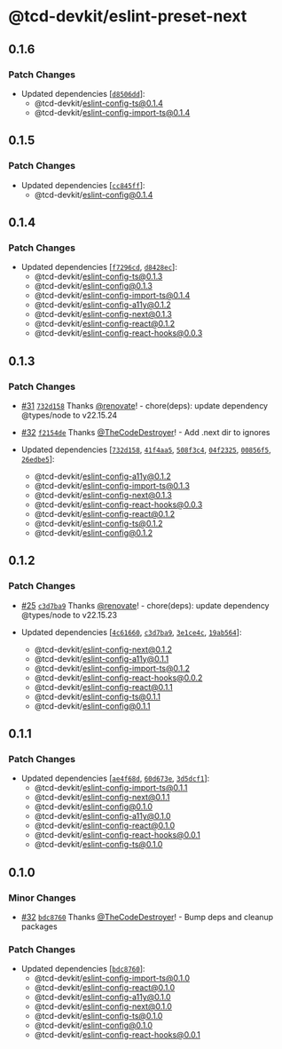 # @tcd-devkit/eslint-preset-next

## 0.1.6

### Patch Changes

- Updated dependencies [[`d8506dd`](https://github.com/TheCodeDestroyer/devkit/commit/d8506dddcbf367d8d37fa8e04af882e683c025b3)]:
  - @tcd-devkit/eslint-config-ts@0.1.4
  - @tcd-devkit/eslint-config-import-ts@0.1.4

## 0.1.5

### Patch Changes

- Updated dependencies [[`cc845ff`](https://github.com/TheCodeDestroyer/devkit/commit/cc845ffaaabfa87e154383977798464901b4d57c)]:
  - @tcd-devkit/eslint-config@0.1.4

## 0.1.4

### Patch Changes

- Updated dependencies [[`f7296cd`](https://github.com/TheCodeDestroyer/devkit/commit/f7296cda34804bacb0f41f5c55313e8bd33d2eef), [`d8428ec`](https://github.com/TheCodeDestroyer/devkit/commit/d8428ec42efc160fb7b043f3cb8fd5ff9a7163bd)]:
  - @tcd-devkit/eslint-config-ts@0.1.3
  - @tcd-devkit/eslint-config@0.1.3
  - @tcd-devkit/eslint-config-import-ts@0.1.4
  - @tcd-devkit/eslint-config-a11y@0.1.2
  - @tcd-devkit/eslint-config-next@0.1.3
  - @tcd-devkit/eslint-config-react@0.1.2
  - @tcd-devkit/eslint-config-react-hooks@0.0.3

## 0.1.3

### Patch Changes

- [#31](https://github.com/TheCodeDestroyer/devkit/pull/31) [`732d158`](https://github.com/TheCodeDestroyer/devkit/commit/732d158f007bcbf1c7770bc4c8111dd6dc756080) Thanks [@renovate](https://github.com/apps/renovate)! - chore(deps): update dependency @types/node to v22.15.24

- [#32](https://github.com/TheCodeDestroyer/devkit/pull/32) [`f2154de`](https://github.com/TheCodeDestroyer/devkit/commit/f2154defbdbf1b9d285bfdf9ad61e9b8e17586ce) Thanks [@TheCodeDestroyer](https://github.com/TheCodeDestroyer)! - Add .next dir to ignores

- Updated dependencies [[`732d158`](https://github.com/TheCodeDestroyer/devkit/commit/732d158f007bcbf1c7770bc4c8111dd6dc756080), [`41f4aa5`](https://github.com/TheCodeDestroyer/devkit/commit/41f4aa5740a6818346d1d617bb43c7c1b8eb0c4b), [`508f3c4`](https://github.com/TheCodeDestroyer/devkit/commit/508f3c41e4f9ce3b389b3a6f8751701225113c73), [`04f2325`](https://github.com/TheCodeDestroyer/devkit/commit/04f232585435d4e1292d3ebe095c838f5554e3e7), [`00856f5`](https://github.com/TheCodeDestroyer/devkit/commit/00856f5b31fa1e96662a027dcf8391d03a561c7c), [`26edbe5`](https://github.com/TheCodeDestroyer/devkit/commit/26edbe5ae9dc3af1a79e8174ed009386232f8923)]:
  - @tcd-devkit/eslint-config-a11y@0.1.2
  - @tcd-devkit/eslint-config-import-ts@0.1.3
  - @tcd-devkit/eslint-config-next@0.1.3
  - @tcd-devkit/eslint-config-react-hooks@0.0.3
  - @tcd-devkit/eslint-config-react@0.1.2
  - @tcd-devkit/eslint-config-ts@0.1.2
  - @tcd-devkit/eslint-config@0.1.2

## 0.1.2

### Patch Changes

- [#25](https://github.com/TheCodeDestroyer/devkit/pull/25) [`c3d7ba9`](https://github.com/TheCodeDestroyer/devkit/commit/c3d7ba9c3097a1780167dbb84e5217dbe4b2bae3) Thanks [@renovate](https://github.com/apps/renovate)! - chore(deps): update dependency @types/node to v22.15.23

- Updated dependencies [[`4c61660`](https://github.com/TheCodeDestroyer/devkit/commit/4c6166082577da36666489e6dc6dc9be08a63f41), [`c3d7ba9`](https://github.com/TheCodeDestroyer/devkit/commit/c3d7ba9c3097a1780167dbb84e5217dbe4b2bae3), [`3e1ce4c`](https://github.com/TheCodeDestroyer/devkit/commit/3e1ce4c69996476ed6d65d33acbc6bbbcdb134f2), [`19ab564`](https://github.com/TheCodeDestroyer/devkit/commit/19ab5649e4e57134698a737233c9a1e5ac23cd66)]:
  - @tcd-devkit/eslint-config-next@0.1.2
  - @tcd-devkit/eslint-config-a11y@0.1.1
  - @tcd-devkit/eslint-config-import-ts@0.1.2
  - @tcd-devkit/eslint-config-react-hooks@0.0.2
  - @tcd-devkit/eslint-config-react@0.1.1
  - @tcd-devkit/eslint-config-ts@0.1.1
  - @tcd-devkit/eslint-config@0.1.1

## 0.1.1

### Patch Changes

- Updated dependencies [[`ae4f68d`](https://github.com/TheCodeDestroyer/devkit/commit/ae4f68d974c05788f13a7a4a418c2f4041e814e9), [`60d673e`](https://github.com/TheCodeDestroyer/devkit/commit/60d673e3f2ea33f67d441cbfb4b9f299f1a37529), [`3d5dcf1`](https://github.com/TheCodeDestroyer/devkit/commit/3d5dcf19504d597d3a217dcbe4317b009e7a8248)]:
  - @tcd-devkit/eslint-config-import-ts@0.1.1
  - @tcd-devkit/eslint-config-next@0.1.1
  - @tcd-devkit/eslint-config@0.1.0
  - @tcd-devkit/eslint-config-a11y@0.1.0
  - @tcd-devkit/eslint-config-react@0.1.0
  - @tcd-devkit/eslint-config-react-hooks@0.0.1
  - @tcd-devkit/eslint-config-ts@0.1.0

## 0.1.0

### Minor Changes

- [#32](https://github.com/TheCodeDestroyer/devkit/pull/32) [`bdc8760`](https://github.com/TheCodeDestroyer/devkit/commit/bdc87609699071b2624c35a62437a315ee2baec6) Thanks [@TheCodeDestroyer](https://github.com/TheCodeDestroyer)! - Bump deps and cleanup packages

### Patch Changes

- Updated dependencies [[`bdc8760`](https://github.com/TheCodeDestroyer/devkit/commit/bdc87609699071b2624c35a62437a315ee2baec6)]:
  - @tcd-devkit/eslint-config-import-ts@0.1.0
  - @tcd-devkit/eslint-config-react@0.1.0
  - @tcd-devkit/eslint-config-a11y@0.1.0
  - @tcd-devkit/eslint-config-next@0.1.0
  - @tcd-devkit/eslint-config-ts@0.1.0
  - @tcd-devkit/eslint-config@0.1.0
  - @tcd-devkit/eslint-config-react-hooks@0.0.1
